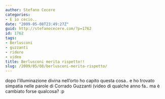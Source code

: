 ```yaml
---
author: Stefano Cecere
categories:
- E io cecio..
date: "2009-05-08T23:49:27Z"
guid: http://stefanocecere.com/?p=1762
id: 1762
tags:
- Berlusconi
- guzzanti
- ridere
- video
title: Berlusconi merita rispetto!!
slug: /2009/05/08/berlusconi-merita-rispetto/
---
```


dopo l&#8217;illuminazione divina nell&#8217;orto ho capito questa cosa.. e ho trovato simpatia nelle parole di Corrado Guzzanti (video di qualche anno fa.. ma è cambiato forse qualcosa? :p